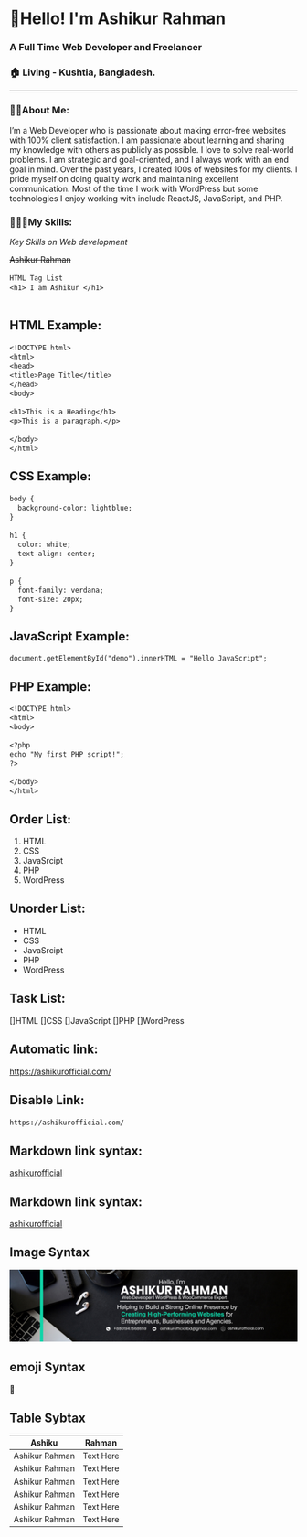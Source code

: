 <!-- Git and Git Hub Practice -->
#  👋Hello! I'm Ashikur Rahman <br>
### A Full Time Web Developer and Freelancer
### 🏠 Living - Kushtia, Bangladesh.

---
### 👨‍🏫About Me:
<p>
I’m a Web Developer who is passionate about making error-free websites with 100% client satisfaction. I am passionate about learning and sharing my knowledge with others as publicly as possible. I love to solve real-world problems. I am strategic and goal-oriented, and I always work with an end goal in mind. Over the past years, I created 100s of websites for my clients. I pride myself on doing quality work and maintaining excellent communication. Most of the time I work with WordPress but some technologies I enjoy working with include ReactJS, JavaScript, and PHP.
 </p>

 ### 👨🏽‍💻__My Skills:__
 _Key Skills on Web development_

~~Ashikur Rahman~~
<!-- Inline Code Bloack-->
`HTML Tag List`  
`<h1> I am Ashikur </h1>`<br> <br>
## HTML Example:
```
<!DOCTYPE html>
<html>
<head>
<title>Page Title</title>
</head>
<body>

<h1>This is a Heading</h1>
<p>This is a paragraph.</p>

</body>
</html>

```

## CSS Example:
```
body {
  background-color: lightblue;
}

h1 {
  color: white;
  text-align: center;
}

p {
  font-family: verdana;
  font-size: 20px;
}
```

## JavaScript Example:
```
document.getElementById("demo").innerHTML = "Hello JavaScript";
```

## PHP Example:
```
<!DOCTYPE html>
<html>
<body>
 
<?php
echo "My first PHP script!";
?>

</body>
</html>
```

## Order List:
1. HTML
2. CSS
3. JavaSrcipt
4. PHP
5. WordPress

## Unorder List:
- HTML
- CSS
- JavaSrcipt
- PHP
- WordPress

## Task List:
[]HTML
[]CSS
[]JavaScript
[]PHP
[]WordPress

## Automatic link:
https://ashikurofficial.com/

## Disable Link:
`https://ashikurofficial.com/`

## Markdown link syntax:
[ashikurofficial](https://ashikurofficial.com/)

## Markdown link syntax:
[ashikurofficial][websitelink]


<!-- All Link  -->
[Websitelink]: https://ashikurofficial.com/


## Image Syntax
![Bio Image](./img/Md%20Ashikur%20Rahman%20-%20Web%20Developer%20%20WordPress%20&%20WooCommerce%20Expert%20(2).png)

## emoji Syntax
👋

## Table Sybtax
| Ashiku | Rahman |   
| ---- |----|  
|Ashikur Rahman | Text Here|  
|Ashikur Rahman | Text Here|  
|Ashikur Rahman | Text Here|  
|Ashikur Rahman | Text Here|  
|Ashikur Rahman | Text Here|  
|Ashikur Rahman | Text Here|  
